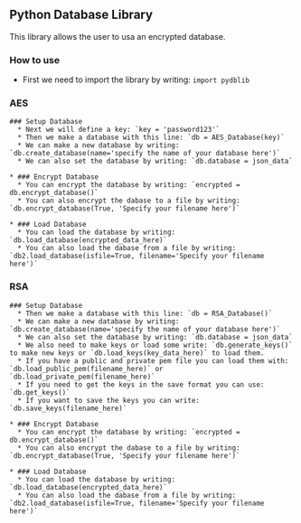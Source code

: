 ## Python Database Library

This library allows the user to usa an encrypted database.

### How to use

* First we need to import the library by writing: `import pydblib`

### AES

    ### Setup Database
      * Next we will define a key: `key = 'password123'`
      * Then we make a database with this line: `db = AES_Database(key)`
      * We can make a new database by writing: `db.create_database(name='specify the name of your database here')`
      * We can also set the database by writing: `db.database = json_data`
  
    * ### Encrypt Database
      * You can encrypt the database by writing: `encrypted = db.encrypt_database()`
      * You can also encrypt the dabase to a file by writing: `db.encrypt_database(True, 'Specify your filename here')`
  
    * ### Load Database
      * You can load the database by writing: `db.load_database(encrypted_data_here)`
      * You can also load the dabase from a file by writing: `db2.load_database(isfile=True, filename='Specify your filename here')`
  
### RSA

    ### Setup Database
      * Then we make a database with this line: `db = RSA_Database()`
      * We can make a new database by writing: `db.create_database(name='specify the name of your database here')`
      * We can also set the database by writing: `db.database = json_data`
      * We also need to make keys or load some write: `db.generate_keys()` to make new keys or `db.load_keys(key_data_here)` to load them.
      * If you have a public and private pem file you can load them with: `db.load_public_pem(filename_here)` or `db.load_private_pem(filename_here)`
      * If you need to get the keys in the save format you can use: `db.get_keys()`
      * If you want to save the keys you can write: `db.save_keys(filename_here)`

    * ### Encrypt Database
      * You can encrypt the database by writing: `encrypted = db.encrypt_database()`
      * You can also encrypt the dabase to a file by writing: `db.encrypt_database(True, 'Specify your filename here')`
  
    * ### Load Database
      * You can load the database by writing: `db.load_database(encrypted_data_here)`
      * You can also load the dabase from a file by writing: `db2.load_database(isfile=True, filename='Specify your filename here')`
